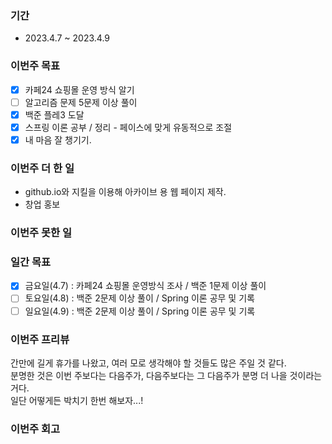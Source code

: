 ### 기간
* 2023.4.7 ~ 2023.4.9

### 이번주 목표
- [x] 카페24 쇼핑몰 운영 방식 알기
- [ ] 알고리즘 문제 5문제 이상 풀이
- [x] 백준 플레3 도달
- [X] 스프링 이론 공부 / 정리 - 페이스에 맞게 유동적으로 조절
- [x] 내 마음 잘 챙기기.

### 이번주 더 한 일
* github.io와 지킬을 이용해 아카이브 용 웹 페이지 제작.
* 창업 홍보

### 이번주 못한 일

### 일간 목표
- [x] 금요일(4.7) : 카페24 쇼핑몰 운영방식 조사 / 백준 1문제 이상 풀이
- [ ] 토요일(4.8) : 백준 2문제 이상 풀이 / Spring 이론 공무 및 기록
- [ ] 일요일(4.9) : 백준 2문제 이상 풀이 / Spring 이론 공무 및 기록

### 이번주 프리뷰
간만에 길게 휴가를 나왔고, 여러 모로 생각해야 할 것들도 많은 주일 것 같다.  
분명한 것은 이번 주보다는 다음주가, 다음주보다는 그 다음주가 분명 더 나을 것이라는 거다.  
일단 어떻게든 박치기 한번 해보자...!  

### 이번주 회고
